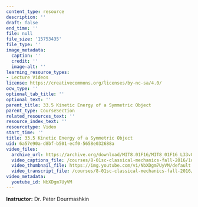```yaml
---
content_type: resource
description: ''
draft: false
end_time: ''
file: null
file_size: '15753435'
file_type: ''
image_metadata:
  caption: ''
  credit: ''
  image-alt: ''
learning_resource_types:
- Lecture Videos
license: https://creativecommons.org/licenses/by-nc-sa/4.0/
ocw_type: ''
optional_tab_title: ''
optional_text: ''
parent_title: 33.5 Kinetic Energy of a Symmetric Object
parent_type: CourseSection
related_resources_text: ''
resource_index_text: ''
resourcetype: Video
start_time: ''
title: 33.5 Kinetic Energy of a Symmetric Object
uid: 6a57e90a-d8bf-b501-ecf0-5658e032688a
video_files:
  archive_url: https://archive.org/download/MIT8.01F16/MIT8_01F16_L33v03_360p.mp4
  video_captions_file: /courses/8-01sc-classical-mechanics-fall-2016/1d3e932c63095ebfabf7922ddf7179c1_NbXDgm7UyVM.vtt
  video_thumbnail_file: https://img.youtube.com/vi/NbXDgm7UyVM/default.jpg
  video_transcript_file: /courses/8-01sc-classical-mechanics-fall-2016/02f59b9d60328e43433f61225dc6b9c7_NbXDgm7UyVM.pdf
video_metadata:
  youtube_id: NbXDgm7UyVM
---
```

**Instructor:** Dr. Peter Dourmashkin